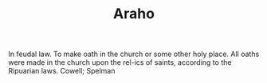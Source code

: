 ---
title: Araho
permalink: "/definitions/araho.html"
body: In feudal law. To make oath in the church or some other holy place. All oaths
  were made in the church upon the rel-ics of saints, according to the Ripuarian laws.
  Cowell; Spelman
published_at: '2018-07-07'
layout: post
---